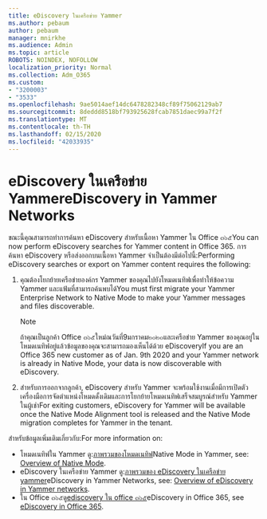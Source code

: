 ```yaml
---
title: eDiscovery ในเครือข่าย Yammer
ms.author: pebaum
author: pebaum
manager: mnirkhe
ms.audience: Admin
ms.topic: article
ROBOTS: NOINDEX, NOFOLLOW
localization_priority: Normal
ms.collection: Adm_O365
ms.custom:
- "3200003"
- "3533"
ms.openlocfilehash: 9ae5014aef14dc6478282348cf89f75062129ab7
ms.sourcegitcommit: 8deddd8518bf793925628fcab7851daec99a7f2f
ms.translationtype: MT
ms.contentlocale: th-TH
ms.lasthandoff: 02/15/2020
ms.locfileid: "42033935"
---
```

# <a name="ediscovery-in-yammer-networks"></a><span data-ttu-id="f2e12-102">eDiscovery ในเครือข่าย Yammer</span><span class="sxs-lookup"><span data-stu-id="f2e12-102">eDiscovery in Yammer Networks</span></span>

<span data-ttu-id="f2e12-103">ขณะนี้คุณสามารถทำการค้นหา eDiscovery สำหรับเนื้อหา Yammer ใน Office ๓๖๕</span><span class="sxs-lookup"><span data-stu-id="f2e12-103">You can now perform eDiscovery searches for Yammer content in Office 365.</span></span>  <span data-ttu-id="f2e12-104">การค้นหา eDiscovery หรือส่งออกบนเนื้อหา Yammer จำเป็นต้องมีต่อไปนี้:</span><span class="sxs-lookup"><span data-stu-id="f2e12-104">Performing eDiscovery searches or export on Yammer content requires the following:</span></span>

1. <span data-ttu-id="f2e12-105">คุณต้องโยกย้ายเครือข่ายองค์กร Yammer ของคุณไปยังโหมดเนทิฟเพื่อทำให้ข้อความ Yammer และแฟ้มที่สามารถค้นพบได้</span><span class="sxs-lookup"><span data-stu-id="f2e12-105">You must first migrate your Yammer Enterprise Network to Native Mode to make your Yammer messages and files discoverable.</span></span>

   > [!NOTE] 
   ><span data-ttu-id="f2e12-106">ถ้าคุณเป็นลูกค้า Office ๓๖๕ใหม่ณวันที่9มกราคม๒๐๒๐และเครือข่าย Yammer ของคุณอยู่ในโหมดเนทิฟอยู่แล้วข้อมูลของคุณจะสามารถมองเห็นได้ด้วย eDiscovery</span><span class="sxs-lookup"><span data-stu-id="f2e12-106">If you are an Office 365 new customer as of Jan. 9th 2020 and your Yammer network is already in Native Mode, your data is now discoverable with eDiscovery.</span></span>

2. <span data-ttu-id="f2e12-107">สำหรับการออกจากลูกค้า, eDiscovery สำหรับ Yammer จะพร้อมใช้งานเมื่อมีการเปิดตัวเครื่องมือการจัดตำแหน่งโหมดดั้งเดิมและการโยกย้ายโหมดเนทิฟเสร็จสมบูรณ์สำหรับ Yammer ในผู้เช่า</span><span class="sxs-lookup"><span data-stu-id="f2e12-107">For exiting customers, eDiscovery for Yammer will be available once the Native Mode Alignment tool is released and the Native Mode migration completes for Yammer in the tenant.</span></span>

<span data-ttu-id="f2e12-108">สำหรับข้อมูลเพิ่มเติมเกี่ยวกับ:</span><span class="sxs-lookup"><span data-stu-id="f2e12-108">For more information on:</span></span>

- <span data-ttu-id="f2e12-109">โหมดเนทิฟใน Yammer ดู:[ภาพรวมของโหมดเนทิฟ](https://docs.microsoft.com/yammer/configure-your-yammer-network/overview-native-mode)</span><span class="sxs-lookup"><span data-stu-id="f2e12-109">Native Mode in Yammer, see: [Overview of Native Mode](https://docs.microsoft.com/yammer/configure-your-yammer-network/overview-native-mode).</span></span>
- <span data-ttu-id="f2e12-110">eDiscovery ในเครือข่าย Yammer ดู:[ภาพรวมของ eDiscovery ในเครือข่าย yammer](https://docs.microsoft.com/en-us/yammer/manage-security-and-compliance/overview-of-ediscovery)</span><span class="sxs-lookup"><span data-stu-id="f2e12-110">eDiscovery in Yammer Networks, see: [Overview of eDiscovery in Yammer networks](https://docs.microsoft.com/en-us/yammer/manage-security-and-compliance/overview-of-ediscovery).</span></span>
- <span data-ttu-id="f2e12-111">ใน Office ๓๖๕ดู[ediscovery ใน office ๓๖๕](https://docs.microsoft.com/en-us/microsoft-365/compliance/ediscovery)</span><span class="sxs-lookup"><span data-stu-id="f2e12-111">eDiscovery in Office 365, see [eDiscovery in Office 365](https://docs.microsoft.com/en-us/microsoft-365/compliance/ediscovery).</span></span>
